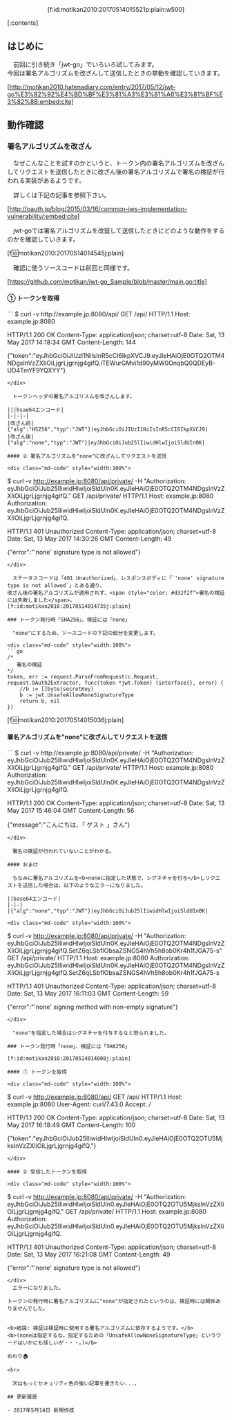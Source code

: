 <div style="text-align:center;">[f:id:motikan2010:20170514015521p:plain:w500]</div>

<div class="contents-box">
  <p>[:contents]</p>
</div>

## はじめに

　前回に引き続き「jwt-go」でいろいろ試してみます。  
今回は<span class="m-y">署名アルゴリズムを改ざんして送信</span>したときの挙動を確認していきます。  

[http://motikan2010.hatenadiary.com/entry/2017/05/12/jwt-go%E3%82%92%E4%BD%BF%E3%81%A3%E3%81%A6%E3%81%BF%E3%82%8B:embed:cite]  

## 動作確認

### 署名アルゴリズムを改ざん

　なぜこんなことを試すのかというと、<span class="m-y">トークン内の署名アルゴリズムを改ざんしてリクエストを送信したときに改ざん後の署名アルゴリズムで署名の検証が行われる</span>実装があるようです。  
  
　詳しくは下記の記事を参照下さい。

[http://oauth.jp/blog/2015/03/16/common-jws-implementation-vulnerability/:embed:cite]  

　jwt-goでは署名アルゴリズムを改竄して送信したときにどのような動作をするのかを確認していきます。  

[f:id:motikan2010:20170514014545j:plain]  

<!-- more -->

　確認に使うソースコードは前回と同様です。  

[https://github.com/motikan/jwt-go_Sample/blob/master/main.go:title]  

#### ① トークンを取得

<div class="md-code" style="width:100%">
```
$ curl -v http://example.jp:8080/api/
GET /api/ HTTP/1.1
Host: example.jp:8080

HTTP/1.1 200 OK
Content-Type: application/json; charset=utf-8
Date: Sat, 13 May 2017 14:18:34 GMT
Content-Length: 144

{"token":"eyJhbGciOiJIUzI1NiIsInR5cCI6IkpXVCJ9.eyJleHAiOjE0OTQ2OTM4NDgsInVzZXIiOiLjgrLjgrnjg4gifQ.iTEWurGMvi1d90yMW0OnqbQ0QDEyB-UD4TmYF9YQXYY"}
```
</div>

　トークンヘッダの署名アルゴリスムを改ざんします。

|||bsae64エンコード|
|-|-|-|
|改ざん前|{"alg":"HS256","typ":"JWT"}|eyJhbGciOiJIUzI1NiIsInR5cCI6IkpXVCJ9|
|改ざん後|{"alg":"none","typ":"JWT"}|eyJhbGciOiJub25lIiwidHlwIjoiSldUIn0K|

#### ② 署名アルゴリズムを"none"に改ざんしてリクエストを送信

<div class="md-code" style="width:100%">
```
$ curl -v http://example.jp:8080/api/private/ -H "Authorization: eyJhbGciOiJub25lIiwidHlwIjoiSldUIn0K.eyJleHAiOjE0OTQ2OTM4NDgsInVzZXIiOiLjgrLjgrnjg4gifQ."
GET /api/private/ HTTP/1.1
Host: example.jp:8080
Authorization: eyJhbGciOiJub25lIiwidHlwIjoiSldUIn0K.eyJleHAiOjE0OTQ2OTM4NDgsInVzZXIiOiLjgrLjgrnjg4gifQ.

HTTP/1.1 401 Unauthorized
Content-Type: application/json; charset=utf-8
Date: Sat, 13 May 2017 14:30:26 GMT
Content-Length: 49

{"error":"'none' signature type is not allowed"}
```
</div>

　ステータスコードは「401 Unauthorized」、レスポンスボディに「`'none' signature type is not allowed`」とある通り、
改ざん後の署名アルゴリズムが適用されず、<span style="color: #d32f2f">署名の検証には失敗しました</span>。  
[f:id:motikan2010:20170514014735j:plain]  

### トークン発行時「SHA256」、検証には「none」

　"none"にするため、ソースコードの下記の部分を変更します。

<div class="md-code" style="width:100%">
```go
/*
   署名の検証
*/
token, err := request.ParseFromRequest(c.Request, request.OAuth2Extractor, func(token *jwt.Token) (interface{}, error) {
	//b := []byte(secretKey)
	b := jwt.UnsafeAllowNoneSignatureType
	return b, nil
})
```
</div>

[f:id:motikan2010:20170514015036j:plain]  

#### 署名アルゴリズムを"none"に改ざんしてリクエストを送信

<div class="md-code" style="width:100%">
```
$ curl -v http://example.jp:8080/api/private/ -H "Authorization: eyJhbGciOiJub25lIiwidHlwIjoiSldUIn0K.eyJleHAiOjE0OTQ2OTM4NDgsInVzZXIiOiLjgrLjgrnjg4gifQ."
GET /api/private/ HTTP/1.1
Host: example.jp:8080
Authorization: eyJhbGciOiJub25lIiwidHlwIjoiSldUIn0K.eyJleHAiOjE0OTQ2OTM4NDgsInVzZXIiOiLjgrLjgrnjg4gifQ.

HTTP/1.1 200 OK
Content-Type: application/json; charset=utf-8
Date: Sat, 13 May 2017 15:46:04 GMT
Content-Length: 56

{"message":"こんにちは、「 ゲスト 」さん"}
```
</div>

　署名の検証が行われていないことがわかる。  

#### おまけ

　ちなみに署名アルゴリズムを<b>noneに指定した状態で、シグネチャを付与</b>しリクエストを送信した場合は、以下のようなエラーになりました。

||base64エンコード|
|-|-|
|{"alg":"none","typ":"JWT"}|eyJhbGciOiJub25lIiwidHlwIjoiSldUIn0K|

<div class="md-code" style="width:100%">
```
$ curl -v http://example.jp:8080/api/private/ -H "Authorization: eyJhbGciOiJub25lIiwidHlwIjoiSldUIn0K.eyJleHAiOjE0OTQ2OTM4NDgsInVzZXIiOiLjgrLjgrnjg4gifQ.SetZ6qLSbfIObsaZSNGS4hVh5h8ob0Kr4h1fJGA75-s"
GET /api/private/ HTTP/1.1
Host: example.jp:8080
Authorization: eyJhbGciOiJub25lIiwidHlwIjoiSldUIn0K.eyJleHAiOjE0OTQ2OTM4NDgsInVzZXIiOiLjgrLjgrnjg4gifQ.SetZ6qLSbfIObsaZSNGS4hVh5h8ob0Kr4h1fJGA75-s

HTTP/1.1 401 Unauthorized
Content-Type: application/json; charset=utf-8
Date: Sat, 13 May 2017 16:11:03 GMT
Content-Length: 59

{"error":"'none' signing method with non-empty signature"}
```
</div>

　"none"を指定した場合はシグネチャを付与するなと怒られました。

### トークン発行時「none」、検証には「SHA256」

[f:id:motikan2010:20170514014808j:plain]  

#### ① トークンを取得

<div class="md-code" style="width:100%">
```
$ curl -v http://example.jp:8080/api/
GET /api/ HTTP/1.1
Host: example.jp:8080
User-Agent: curl/7.43.0
Accept: */*

HTTP/1.1 200 OK
Content-Type: application/json; charset=utf-8
Date: Sat, 13 May 2017 16:18:49 GMT
Content-Length: 100

{"token":"eyJhbGciOiJub25lIiwidHlwIjoiSldUIn0.eyJleHAiOjE0OTQ2OTU5MjksInVzZXIiOiLjgrLjgrnjg4gifQ."}
```
</div>

#### ② 受信したトークンを取得

<div class="md-code" style="width:100%">
```
$ curl -v http://example.jp:8080/api/private/ -H "Authorization: eyJhbGciOiJub25lIiwidHlwIjoiSldUIn0.eyJleHAiOjE0OTQ2OTU5MjksInVzZXIiOiLjgrLjgrnjg4gifQ."
GET /api/private/ HTTP/1.1
Host: example.jp:8080
Authorization: eyJhbGciOiJub25lIiwidHlwIjoiSldUIn0.eyJleHAiOjE0OTQ2OTU5MjksInVzZXIiOiLjgrLjgrnjg4gifQ.

HTTP/1.1 401 Unauthorized
Content-Type: application/json; charset=utf-8
Date: Sat, 13 May 2017 16:21:08 GMT
Content-Length: 49

{"error":"'none' signature type is not allowed"}
```
</div>
　エラーになりました。  

トークンの発行時に署名アルゴリズムに"none"が指定されたというのは、検証時には関係ありませんでした。  


<b>結論: 検証は検証時に使用する署名アルゴリズムに依存するようです。</b>
<b>(noneは指定するな。指定するための「UnsafeAllowNoneSignatureType」というワードはいかにも怪しいが・・・。)</b>  

おわり🏠  

<hr>

　次はもっとセキュリティ色の強い記事を書きたい...。

## 更新履歴

- 2017年5月14日 新規作成
